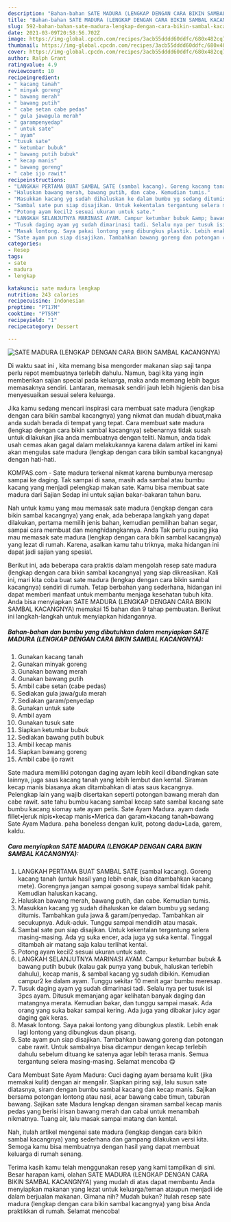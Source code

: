 ```yaml
---
description: "Bahan-bahan SATE MADURA (LENGKAP DENGAN CARA BIKIN SAMBAL KACANGNYA) yang nikmat Untuk Jualan"
title: "Bahan-bahan SATE MADURA (LENGKAP DENGAN CARA BIKIN SAMBAL KACANGNYA) yang nikmat Untuk Jualan"
slug: 592-bahan-bahan-sate-madura-lengkap-dengan-cara-bikin-sambal-kacangnya-yang-nikmat-untuk-jualan
date: 2021-03-09T20:58:56.702Z
image: https://img-global.cpcdn.com/recipes/3acb55dddd60ddfc/680x482cq70/sate-madura-lengkap-dengan-cara-bikin-sambal-kacangnya-foto-resep-utama.jpg
thumbnail: https://img-global.cpcdn.com/recipes/3acb55dddd60ddfc/680x482cq70/sate-madura-lengkap-dengan-cara-bikin-sambal-kacangnya-foto-resep-utama.jpg
cover: https://img-global.cpcdn.com/recipes/3acb55dddd60ddfc/680x482cq70/sate-madura-lengkap-dengan-cara-bikin-sambal-kacangnya-foto-resep-utama.jpg
author: Ralph Grant
ratingvalue: 4.9
reviewcount: 10
recipeingredient:
- " kacang tanah"
- " minyak goreng"
- " bawang merah"
- " bawang putih"
- " cabe setan cabe pedas"
- " gula jawagula merah"
- " garampenyedap"
- " untuk sate"
- " ayam"
- "tusuk sate"
- " ketumbar bubuk"
- " bawang putih bubuk"
- " kecap manis"
- " bawang goreng"
- " cabe ijo rawit"
recipeinstructions:
- "LANGKAH PERTAMA BUAT SAMBAL SATE (sambal kacang). Goreng kacang tanah (untuk hasil yang lebih enak, bisa ditambahkan kacang mete). Gorengnya jangan sampai gosong supaya sambal tidak pahit. Kemudian haluskan kacang."
- "Haluskan bawang merah, bawang putih, dan cabe. Kemudian tumis."
- "Masukkan kacang yg sudah dihaluskan ke dalam bumbu yg sedang ditumis. Tambahkan gula jawa &amp; garam/penyedap. Tambahkan air secukupnya. Aduk-aduk. Tunggu sampai mendidih atau masak."
- "Sambal sate pun siap disajikan. Untuk kekentalan tergantung selera masing-masing. Ada yg suka encer, ada juga yg suka kental. Tinggal ditambah air matang saja kalau terlihat kental."
- "Potong ayam kecil2 sesuai ukuran untuk sate."
- "LANGKAH SELANJUTNYA MARINASI AYAM. Campur ketumbar bubuk &amp; bawang putih bubuk (kalau gak punya yang bubuk, haluskan terlebih dahulu), kecap manis, &amp; sambal kacang yg sudah dibikin. Kemudian campur2 ke dalam ayam. Tunggu sekitar 10 menit agar bumbu meresap."
- "Tusuk daging ayam yg sudah dimarinasi tadi. Selalu nya per tusuk isi 3pcs ayam. Ditusuk memanjang agar kelihatan banyak daging dan matangnya merata. Kemudian bakar, dan tunggu sampai masak. Ada orang yang suka bakar sampai kering. Ada juga yang dibakar juicy agar daging gak keras."
- "Masak lontong. Saya pakai lontong yang dibungkus plastik. Lebih enak lagi lontong yang dibungkus daun pisang."
- "Sate ayam pun siap disajikan. Tambahkan bawang goreng dan potongan cabe rawit. Untuk sambalnya bisa dicampur dengan kecap terlebih dahulu sebelum dituang ke satenya agar lebih terasa manis. Semua tergantung selera masing-masing. Selamat mencoba 😋"
categories:
- Resep
tags:
- sate
- madura
- lengkap

katakunci: sate madura lengkap 
nutrition: 243 calories
recipecuisine: Indonesian
preptime: "PT17M"
cooktime: "PT55M"
recipeyield: "1"
recipecategory: Dessert

---
```



![SATE MADURA (LENGKAP DENGAN CARA BIKIN SAMBAL KACANGNYA)](https://img-global.cpcdn.com/recipes/3acb55dddd60ddfc/680x482cq70/sate-madura-lengkap-dengan-cara-bikin-sambal-kacangnya-foto-resep-utama.jpg)

Di waktu  saat ini , kita memang bisa mengorder makanan siap saji tanpa perlu repot membuatnya terlebih dahulu. Namun, bagi kita yang ingin memberikan sajian special pada keluarga, maka anda memang lebih bagus memasaknya sendiri. Lantaran, memasak sendiri jauh lebih higienis dan bisa menyesuaikan sesuai selera keluarga.

Jika kamu sedang mencari inspirasi cara membuat sate madura (lengkap dengan cara bikin sambal kacangnya) yang nikmat dan mudah dibuat,maka anda sudah berada di tempat yang tepat. Cara membuat sate madura (lengkap dengan cara bikin sambal kacangnya)  sebenarnya tidak susah untuk dilakukan jika anda membuatnya dengan teliti. Namun, anda tidak usah cemas akan gagal dalam melakukannya 
karena dalam artikel ini kami akan mengulas sate madura (lengkap dengan cara bikin sambal kacangnya) dengan hati-hati.  

KOMPAS.com - Sate madura terkenal nikmat karena bumbunya meresap sampai ke daging. Tak sampai di sana, masih ada sambal atau bumbu kacang yang menjadi pelengkap makan sate. Kamu bisa membuat sate madura dari Sajian Sedap ini untuk sajian bakar-bakaran tahun baru.

Nah untuk kamu yang mau memasak sate madura (lengkap dengan cara bikin sambal kacangnya) yang enak, ada beberapa langkah yang dapat dilakukan, pertama memilih jenis bahan, kemudian pemilihan bahan segar, sampai cara membuat dan menghidangkannya. Anda Tak perlu pusing jika mau memasak sate madura (lengkap dengan cara bikin sambal kacangnya) yang lezat di rumah. Karena, asalkan kamu  tahu triknya, maka hidangan ini dapat jadi sajian yang spesial.

Berikut ini, ada beberapa cara praktis  dalam mengolah resep sate madura (lengkap dengan cara bikin sambal kacangnya) yang siap dikreasikan. Kali ini, mari kita coba buat sate madura (lengkap dengan cara bikin sambal kacangnya) sendiri di rumah. Tetap berbahan yang sederhana, hidangan ini dapat memberi manfaat untuk membantu menjaga kesehatan tubuh kita. Anda bisa menyiapkan SATE MADURA (LENGKAP DENGAN CARA BIKIN SAMBAL KACANGNYA) memakai 15 bahan dan 9 tahap pembuatan. Berikut ini langkah-langkah untuk menyiapkan hidangannya.

<!--inarticleads1-->

##### Bahan-bahan dan bumbu yang dibutuhkan dalam menyiapkan SATE MADURA (LENGKAP DENGAN CARA BIKIN SAMBAL KACANGNYA):

1. Gunakan  kacang tanah
1. Gunakan  minyak goreng
1. Gunakan  bawang merah
1. Gunakan  bawang putih
1. Ambil  cabe setan (cabe pedas)
1. Sediakan  gula jawa/gula merah
1. Sediakan  garam/penyedap
1. Gunakan  untuk sate
1. Ambil  ayam
1. Gunakan tusuk sate
1. Siapkan  ketumbar bubuk
1. Sediakan  bawang putih bubuk
1. Ambil  kecap manis
1. Siapkan  bawang goreng
1. Ambil  cabe ijo rawit


Sate madura memiliki potongan daging ayam lebih kecil dibandingkan sate lainnya, juga saus kacang tanah yang lebih lembut dan kental. Siraman kecap manis biasanya akan ditambahkan di atas saus kacangnya. Pelengkap lain yang wajib disertakan seperti potongan bawang merah dan cabe rawit. sate tahu bumbu kacang sambal kecap sate sambal kacang sate bumbu kacang siomay sate ayam petis. Sate Ayam Madura. ayam dada fillet•jeruk nipis•kecap manis•Merica dan garam•kacang tanah•bawang Sate Ayam Madura. paha boneless dengan kulit, potong dadu•Lada, garem, kaldu. 

<!--inarticleads2-->

##### Cara menyiapkan SATE MADURA (LENGKAP DENGAN CARA BIKIN SAMBAL KACANGNYA):

1. LANGKAH PERTAMA BUAT SAMBAL SATE (sambal kacang). Goreng kacang tanah (untuk hasil yang lebih enak, bisa ditambahkan kacang mete). Gorengnya jangan sampai gosong supaya sambal tidak pahit. Kemudian haluskan kacang.
1. Haluskan bawang merah, bawang putih, dan cabe. Kemudian tumis.
1. Masukkan kacang yg sudah dihaluskan ke dalam bumbu yg sedang ditumis. Tambahkan gula jawa &amp; garam/penyedap. Tambahkan air secukupnya. Aduk-aduk. Tunggu sampai mendidih atau masak.
1. Sambal sate pun siap disajikan. Untuk kekentalan tergantung selera masing-masing. Ada yg suka encer, ada juga yg suka kental. Tinggal ditambah air matang saja kalau terlihat kental.
1. Potong ayam kecil2 sesuai ukuran untuk sate.
1. LANGKAH SELANJUTNYA MARINASI AYAM. Campur ketumbar bubuk &amp; bawang putih bubuk (kalau gak punya yang bubuk, haluskan terlebih dahulu), kecap manis, &amp; sambal kacang yg sudah dibikin. Kemudian campur2 ke dalam ayam. Tunggu sekitar 10 menit agar bumbu meresap.
1. Tusuk daging ayam yg sudah dimarinasi tadi. Selalu nya per tusuk isi 3pcs ayam. Ditusuk memanjang agar kelihatan banyak daging dan matangnya merata. Kemudian bakar, dan tunggu sampai masak. Ada orang yang suka bakar sampai kering. Ada juga yang dibakar juicy agar daging gak keras.
1. Masak lontong. Saya pakai lontong yang dibungkus plastik. Lebih enak lagi lontong yang dibungkus daun pisang.
1. Sate ayam pun siap disajikan. Tambahkan bawang goreng dan potongan cabe rawit. Untuk sambalnya bisa dicampur dengan kecap terlebih dahulu sebelum dituang ke satenya agar lebih terasa manis. Semua tergantung selera masing-masing. Selamat mencoba 😋


Cara Membuat Sate Ayam Madura: Cuci daging ayam bersama kulit (jika memakai kulit) dengan air mengalir. Siapkan piring saji, lalu susun sate diatasnya, siram dengan bumbu sambal kacang dan kecap manis. Sajikan bersama potongan lontong atau nasi, acar bawang cabe timun, taburan bawang. Sajikan sate Madura lengkap dengan siraman sambal kecap manis pedas yang berisi irisan bawang merah dan cabai untuk menambah nikmatnya. Tuang air, lalu masak sampai matang dan kental. 

Nah, itulah artikel mengenai  sate madura (lengkap dengan cara bikin sambal kacangnya)  yang sederhana dan gampang dilakukan versi kita. Semoga kamu bisa membuatnya dengan hasil yang dapat membuat keluarga di rumah senang. 

Terima kasih kamu telah menggunakan resep yang kami tampilkan di sini. Besar harapan kami, olahan  SATE MADURA (LENGKAP DENGAN CARA BIKIN SAMBAL KACANGNYA) yang mudah di atas dapat membantu Anda menyiapkan makanan yang lezat untuk keluarga/teman ataupun menjadi ide dalam berjualan makanan. Gimana nih? Mudah bukan? Itulah resep sate madura (lengkap dengan cara bikin sambal kacangnya) yang bisa Anda praktikkan di rumah. Selamat mencoba!

